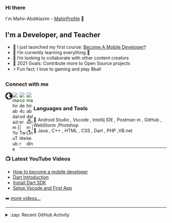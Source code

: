 ### Hi there

I'm Mahir-AbdAlazim - [MahirProfile][website] 👋

## I'm a Developer, and Teacher

- 🔭 I just launched my first course: [Become A Mobile Developer!][course]!
- 🌱 I’m currently learning everything 🤣
- 👯 I’m looking to collaborate with other content creators
- 🥅 2021 Goals: Contribute more to Open Source projects
- ⚡ Fun fact: I love to gaming  and play 8ball

### Connect with me

[<img align="left" alt="mahirabdalazim.com" width="22px" src="https://raw.githubusercontent.com/iconic/open-iconic/master/svg/globe.svg" />][website]
[<img align="left" alt="mahirabdalazim | YouTube" width="22px" src="https://cdn.jsdelivr.net/npm/simple-icons@v3/icons/youtube.svg" />][youtube]
[<img align="left" alt="code4coder | Twitter" width="22px" src="https://cdn.jsdelivr.net/npm/simple-icons@v3/icons/twitter.svg" />][twitter]
[<img align="left" alt="mahirabdalazim | LinkedIn" width="22px" src="https://cdn.jsdelivr.net/npm/simple-icons@v3/icons/linkedin.svg" />][linkedin]

<br/>

### Languages and Tools

- 🔭 Android Studio , Vscode , Intellij IDE , Postman m , GitHub , WebStorm ,Photshop
- 🌱 Java , C++ , HTML , CSS , Dart , PHP ,VB.net

<br />

---

### 📺 Latest YouTube Videos

<!-- YOUTUBE:START -->
- [How to become a mobile developer](https://www.youtube.com/watch?v=nBPVB2vRXuA&t=26s)
- [Dart Introduction](https://www.youtube.com/watch?v=kg05cdV3oE4)
- [Install Dart SDK](https://www.youtube.com/watch?v=S7OtuxJX754&t=148s)
- [Setup Vscode and First App](https://www.youtube.com/watch?v=LIzoXgEtlnA)
<!-- YOUTUBE:END -->

➡️ [more videos...]( https://www.youtube.com/channel/UCxL2qO4_d7chPRb0cUiiY_w/featured)

---
<details>
  <summary>:zap: Recent GitHub Activity</summary>

  <summary>:zap: GitHub Stats</summary>

</details>

[website]: https://mahirabdalazimmokhtar.com
[course]: https://www.youtube.com/watch?v=nBPVB2vRXuA&list=PLwHBJiWPa_ymZDSc5VD2REiNkR_U67u_q
[twitter]: https://twitter.com/mahir_abdalazim
[youtube]: https://www.youtube.com/channel/UCxL2qO4_d7chPRb0cUiiY_w/featured
[instagram]: https://instagram.com/codeS
[linkedin]: https://www.linkedin.com/in/mahir-abd-alazim-635a151b2/
